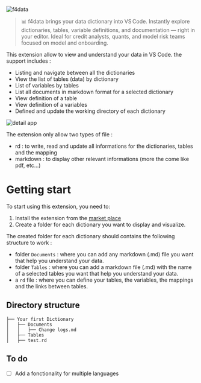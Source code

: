 ![f4data](https://img.shields.io/badge/f4data-0.2.6-blue)

> 📊 f4data brings your data dictionary into VS Code. Instantly explore dictionaries, tables, variable definitions, and documentation — right in your editor. Ideal for credit analysts, quants, and model risk teams focused on model and onboarding.

This extension allow to view and understand your data in VS Code. the support includes :
- Listing and navigate between all the dictionaries
- View the list of tables (data) by dictionary
- List of variables by tables
- List all documents in markdown format for a selected dictionary
- View definition of a table
- View definition of a variables
- Defined and update the working directory of each dictionary

![detail app](https://res.cloudinary.com/lokalistic/image/upload/v1753987940/vscode_ext/f4ext-vscode.gif)

The extension only allow two types of file :

- rd : to write, read and update all informations for the dictionaries, tables and the mapping
- markdown : to display other relevant informations (more the come like pdf, etc...)

# Getting start

To start using this extension, you need to:

1. Install the extension from the [market place](https://marketplace.visualstudio.com/items?itemName=yves0003.f4data)
2. Create a folder for each dictionary you want to display and visualize.

The created folder for each dictionary should contains the following structure to work :

- folder `Documents` : where you can add any markdown (.md) file you want that help you understand your data.
- folder `Tables` : where you can add a markdown file (.md) with the name of a selected tables you want that help you understand your data.
- a `rd` file : where you can define your tables, the variables, the mappings and the links between tables.

## Directory structure

```
├── Your first Dictionary
│   ├── Documents
│   │   ├── Change logs.md
│   ├── Tables
│   ├── test.rd

```

## To do

- [ ] Add a fonctionality for multiple languages
